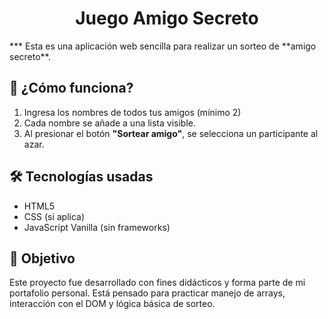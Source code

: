 <h1 align="center"> Juego Amigo Secreto </h1>
***
Esta es una aplicación web sencilla para realizar un sorteo de **amigo secreto**.

## 🧩 ¿Cómo funciona?

1. Ingresa los nombres de todos tus amigos (mínimo 2)
2.  Cada nombre se añade a una lista visible.
3. Al presionar el botón **"Sortear amigo"**, se selecciona un participante al azar.

## 🛠️ Tecnologías usadas

- HTML5
- CSS (si aplica)
- JavaScript Vanilla (sin frameworks)

## 📌 Objetivo

Este proyecto fue desarrollado con fines didácticos y forma parte de mi portafolio personal. Está pensado para practicar manejo de arrays, interacción con el DOM y lógica básica de sorteo.
